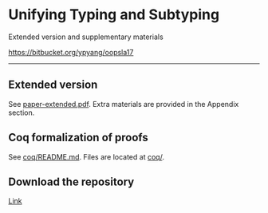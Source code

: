 # Unifying Typing and Subtyping
Extended version and supplementary materials

https://bitbucket.org/ypyang/oopsla17

---------

## Extended version 
See [paper-extended.pdf](paper-extended.pdf).
Extra materials are provided in the Appendix section.

## Coq formalization of proofs
See [coq/README.md](coq/README.md).
Files are located at [coq/](coq/).

## Download the repository
[Link](https://bitbucket.org/ypyang/oopsla17/get/master.tar.gz)
